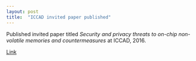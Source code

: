 ```yaml
---
layout: post
title:  "ICCAD invited paper published"
---
```

Published invited paper titled _Security and privacy threats to on-chip non-volatile memories and countermeasures_ at ICCAD, 2016.

[Link](https://doi.org/10.1145/2966986.2980064)
